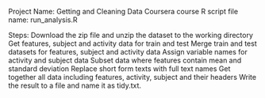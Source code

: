 Project Name: Getting and Cleaning Data Coursera course
R script file name: run_analysis.R

Steps:
Download the zip file and unzip the dataset to the working directory 
Get features, subject and activity data for train and test
Merge train and test datasets for features, subject and activity data
Assign variable names for activity and subject data 
Subset data where features contain mean and standard deviation
Replace short form texts with full text names
Get together all data including features, activity, subject and their headers
Write the result to a file and name it as tidy.txt.

